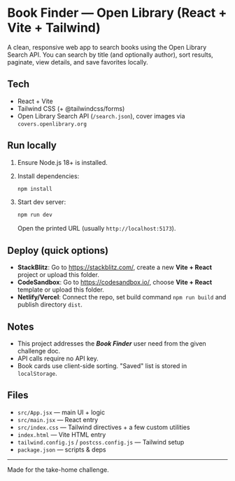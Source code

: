 # Book Finder — Open Library (React + Vite + Tailwind)

A clean, responsive web app to search books using the Open Library Search API.
You can search by title (and optionally author), sort results, paginate, view details,
and save favorites locally.

## Tech
- React + Vite
- Tailwind CSS (+ @tailwindcss/forms)
- Open Library Search API (`/search.json`), cover images via `covers.openlibrary.org`

## Run locally

1. Ensure Node.js 18+ is installed.
2. Install dependencies:

   ```bash
   npm install
   ```

3. Start dev server:

   ```bash
   npm run dev
   ```

   Open the printed URL (usually `http://localhost:5173`).

## Deploy (quick options)

- **StackBlitz**: Go to https://stackblitz.com/, create a new **Vite + React** project or upload this folder.
- **CodeSandbox**: Go to https://codesandbox.io/, choose **Vite + React** template or upload this folder.
- **Netlify/Vercel**: Connect the repo, set build command `npm run build` and publish directory `dist`.

## Notes
- This project addresses the ***Book Finder*** user need from the given challenge doc.
- API calls require no API key.
- Book cards use client-side sorting. "Saved" list is stored in `localStorage`.

## Files
- `src/App.jsx` — main UI + logic
- `src/main.jsx` — React entry
- `src/index.css` — Tailwind directives + a few custom utilities
- `index.html` — Vite HTML entry
- `tailwind.config.js` / `postcss.config.js` — Tailwind setup
- `package.json` — scripts & deps

---

Made for the take-home challenge.
